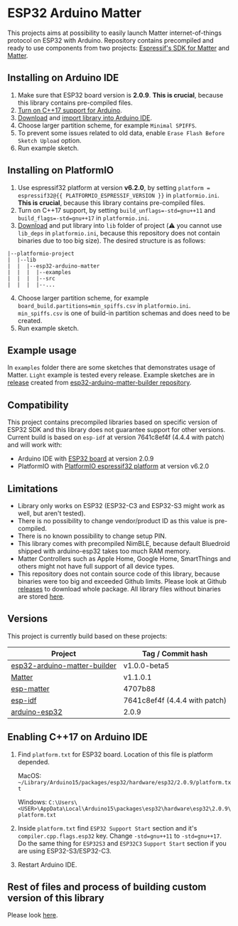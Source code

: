 # ESP32 Arduino Matter
This projects aims at possibility to easily launch Matter internet-of-things protocol on ESP32 with Arduino. Repository contains precompiled and ready to use components from two projects: [Espressif's SDK for Matter](https://github.com/espressif/esp-matter) and [Matter](https://github.com/project-chip/connectedhomeip).

## Installing on Arduino IDE
1. Make sure that ESP32 board version is **2.0.9**. **This is crucial**, because this library contains pre-compiled files.
2. [Turn on C++17 support for Arduino](#enabling-c17-on-arduino-ide).
3. [Download](https://github.com/Yacubane/esp32-arduino-matter/releases) and [import library into Arduino IDE](https://docs.arduino.cc/software/ide-v1/tutorials/installing-libraries).
4. Choose larger partition scheme, for example `Minimal SPIFFS`.
5. To prevent some issues related to old data, enable `Erase Flash Before Sketch Upload` option.
6. Run example sketch.

## Installing on PlatformIO
1. Use espressif32 platform at version **v6.2.0**, by setting `platform = espressif32@{{ PLATFORMIO_ESPRESSIF_VERSION }}` in `platformio.ini`. **This is crucial**, because this library contains pre-compiled files.
2. Turn on C++17 support, by setting `build_unflags=-std=gnu++11` and `build_flags=-std=gnu++17` in `platformio.ini`.
3. [Download](https://github.com/Yacubane/esp32-arduino-matter/releases) and put library into `lib` folder of project (:warning: you cannot use `lib_deps` in `platformio.ini`, because this repository does not contain binaries due to too big size). The desired structure is as follows:
```
|--platformio-project
|  |--lib
|  |  |--esp32-arduino-matter
|  |  |  |--examples
|  |  |  |--src
|  |  |  |--...
```
4. Choose larger partition scheme, for example `board_build.partitions=min_spiffs.csv` in `platformio.ini`. `min_spiffs.csv` is one of build-in partition schemas and does need to be created.
5. Run example sketch.

## Example usage
In `examples` folder there are some sketches that demonstrates usage of Matter. `Light` example is tested every release. Example sketches are in [release](https://github.com/Yacubane/esp32-arduino-matter/releases) created from [esp32-arduino-matter-builder repository](https://github.com/Yacubane/esp32-arduino-matter-builder/tree/master/lib_files/examples).

## Compatibility
This project contains precompiled libraries based on specific version of ESP32 SDK and this library does not guarantee support for other versions. Current build is based on `esp-idf` at version 7641c8ef4f (4.4.4 with patch) and will work with:
* Arduino IDE with [ESP32 board](https://github.com/espressif/arduino-esp32) at version 2.0.9
* PlatformIO with [PlatformIO espressif32 platform](https://github.com/platformio/platform-espressif32) at version v6.2.0

## Limitations
* Library only works on ESP32 (ESP32-C3 and ESP32-S3 might work as well, but aren't tested).
* There is no possibility to change vendor/product ID as this value is pre-compiled.
* There is no known possibility to change setup PIN.
* This library comes with precompiled NimBLE, because default Bluedroid shipped with arduino-esp32 takes too much RAM memory.
* Matter Controllers such as Apple Home, Google Home, SmartThings and others might not have full support of all device types.
* This repository does not contain source code of this library, because binaries were too big and exceeded Github limits. Please look at Github [releases](https://github.com/Yacubane/esp32-arduino-matter/releases) to download whole package. All library files without binaries are stored [here](https://github.com/Yacubane/esp32-arduino-matter-builder).

## Versions
This project is currently build based on these projects:

| Project       | Tag / Commit hash |
| ------------- | ------------- |
| [esp32-arduino-matter-builder](https://github.com/Yacubane/esp32-arduino-matter-builder) | v1.0.0-beta5 |
| [Matter](https://github.com/project-chip/connectedhomeip) | v1.1.0.1 |
| [esp-matter](https://github.com/espressif/esp-matter) | 4707b88 |
| [esp-idf](https://github.com/espressif/esp-idf) | 7641c8ef4f (4.4.4 with patch) |
| [arduino-esp32](https://github.com/espressif/arduino-esp32) | 2.0.9 |

## Enabling C++17 on Arduino IDE
1. Find `platform.txt` for ESP32 board. Location of this file is platform depended.

    MacOS: `~/Library/Arduino15/packages/esp32/hardware/esp32/2.0.9/platform.txt`

    Windows: `C:\Users\<USER>\AppData\Local\Arduino15\packages\esp32\hardware\esp32\2.0.9\platform.txt`

2. Inside `platform.txt` find `ESP32 Support Start` section and it's `compiler.cpp.flags.esp32` key. Change `-std=gnu++11` to `-std=gnu++17`. Do the same thing for `ESP32S3` and `ESP32C3` `Support Start` section if you are using ESP32-S3/ESP32-C3.

3. Restart Arduino IDE.

## Rest of files and process of building custom version of this library
Please look [here](https://github.com/Yacubane/esp32-arduino-matter-builder).

